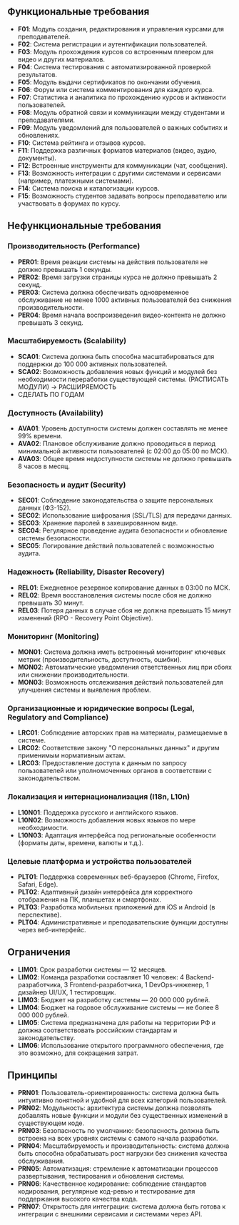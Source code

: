 ## Функциональные требования

- **F01**: Модуль создания, редактирования и управления курсами для преподавателей.
- **F02**: Система регистрации и аутентификации пользователей.
- **F03**: Модуль прохождения курсов со встроенным плеером для видео и других материалов.
- **F04**: Система тестирования с автоматизированной проверкой результатов.
- **F05**: Модуль выдачи сертификатов по окончании обучения.
- **F06**: Форум или система комментирования для каждого курса.
- **F07**: Статистика и аналитика по прохождению курсов и активности пользователей.
- **F08**: Модуль обратной связи и коммуникации между студентами и преподавателями.
- **F09**: Модуль уведомлений для пользователей о важных событиях и обновлениях.
- **F10**: Система рейтинга и отзывов курсов.
- **F11**: Поддержка различных форматов материалов (видео, аудио, документы).
- **F12**: Встроенные инструменты для коммуникации (чат, сообщения).
- **F13**: Возможность интеграции с другими системами и сервисами (например, платежными системами).
- **F14**: Система поиска и каталогизации курсов.
- **F15**: Возможность студентов задавать вопросы преподавателю или участвовать в форумах по курсу.

## Нефункциональные требования

### Производительность (Performance)

- **PER01**: Время реакции системы на действия пользователя не должно превышать 1 секунды.
- **PER02**: Время загрузки страницы курса не должно превышать 2 секунд.
- **PER03**: Система должна обеспечивать одновременное обслуживание не менее 1000 активных пользователей без снижения производительности.
- **PER04**: Время начала воспроизведения видео-контента не должно превышать 3 секунд.

### Масштабируемость (Scalability)

- **SCA01**: Система должна быть способна масштабироваться для поддержки до 100 000 активных пользователей.
- **SCA02**: Возможность добавления новых функций и модулей без необходимости переработки существующей системы. (РАСПИСАТЬ МОДУЛИ) -> РАСШИРЯЕМОСТЬ
- СДЕЛАТЬ ПО ГОДАМ

### Доступность (Availability)

- **AVA01**: Уровень доступности системы должен составлять не менее 99% времени.
- **AVA02**: Плановое обслуживание должно проводиться в период минимальной активности пользователей (с 02:00 до 05:00 по МСК).
- **AVA03**: Общее время недоступности системы не должно превышать 8 часов в месяц.

### Безопасность и аудит (Security)

- **SEC01**: Соблюдение законодательства о защите персональных данных (ФЗ-152).
- **SEC02**: Использование шифрования (SSL/TLS) для передачи данных.
- **SEC03**: Хранение паролей в захешированном виде.
- **SEC04**: Регулярное проведение аудита безопасности и обновление системы безопасности.
- **SEC05**: Логирование действий пользователей с возможностью аудита.

### Надежность (Reliability, Disaster Recovery)

- **REL01**: Ежедневное резервное копирование данных в 03:00 по МСК.
- **REL02**: Время восстановления системы после сбоя не должно превышать 30 минут.
- **REL03**: Потеря данных в случае сбоя не должна превышать 15 минут изменений (RPO - Recovery Point Objective).

### Мониторинг (Monitoring)

- **MON01**: Система должна иметь встроенный мониторинг ключевых метрик (производительность, доступность, ошибки).
- **MON02**: Автоматические уведомления ответственных лиц при сбоях или снижении производительности.
- **MON03**: Возможность отслеживания действий пользователей для улучшения системы и выявления проблем.

### Организационные и юридические вопросы (Legal, Regulatory and Compliance)

- **LRC01**: Соблюдение авторских прав на материалы, размещаемые в системе.
- **LRC02**: Соответствие закону "О персональных данных" и другим применимым нормативным актам.
- **LRC03**: Предоставление доступа к данным по запросу пользователей или уполномоченных органов в соответствии с законодательством.

### Локализация и интернационализация (I18n, L10n)

- **L10N01**: Поддержка русского и английского языков.
- **L10N02**: Возможность добавления новых языков по мере необходимости.
- **L10N03**: Адаптация интерфейса под региональные особенности (форматы даты, времени, валюты и т.д.).

### Целевые платформа и устройства пользователей

- **PLT01**: Поддержка современных веб-браузеров (Chrome, Firefox, Safari, Edge).
- **PLT02**: Адаптивный дизайн интерфейса для корректного отображения на ПК, планшетах и смартфонах.
- **PLT03**: Разработка мобильных приложений для iOS и Android (в перспективе).
- **PLT04**: Административные и преподавательские функции доступны через веб-интерфейс.

## Ограничения

- **LIM01**: Срок разработки системы — 12 месяцев.
- **LIM02**: Команда разработки составляет 10 человек: 4 Backend-разработчика, 3 Frontend-разработчика, 1 DevOps-инженер, 1 дизайнер UI/UX, 1 тестировщик.
- **LIM03**: Бюджет на разработку системы — 20 000 000 рублей.
- **LIM04**: Бюджет на годовое обслуживание системы — не более 8 000 000 рублей.
- **LIM05**: Система предназначена для работы на территории РФ и должна соответствовать российским стандартам и законодательству.
- **LIM06**: Использование открытого программного обеспечения, где это возможно, для сокращения затрат.

## Принципы

- **PRN01**: Пользователь-ориентированность: система должна быть интуитивно понятной и удобной для всех категорий пользователей.
- **PRN02**: Модульность: архитектура системы должна позволять добавлять новые функции и модули без существенных изменений в существующем коде.
- **PRN03**: Безопасность по умолчанию: безопасность должна быть встроена на всех уровнях системы с самого начала разработки.
- **PRN04**: Масштабируемость и производительность: система должна быть способна обрабатывать рост нагрузки без снижения качества обслуживания.
- **PRN05**: Автоматизация: стремление к автоматизации процессов развертывания, тестирования и обновления системы.
- **PRN06**: Качественное кодирование: соблюдение стандартов кодирования, регулярные код-ревью и тестирование для поддержания высокого качества кода.
- **PRN07**: Открытость для интеграции: система должна быть готова к интеграции с внешними сервисами и системами через API.
